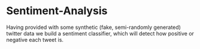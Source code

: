 # Sentiment-Analysis
Having provided with some synthetic (fake, semi-randomly generated) twitter data we build a sentiment classifier, which will detect how positive or negative each tweet is.
